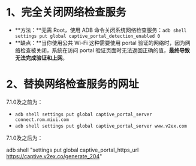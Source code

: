 # 1、完全关闭网络检查服务

- **方法：**无需 Root，使用 ADB 命令关闭系统网络检查服务：`adb shell settings put global captive_portal_detection_enabled 0`
- **缺点：**当你使用公共 Wi-Fi 这种需要使用 portal 验证的网络时，因为网络检查被关闭，系统在访问 portal 验证页面时无法返回正确的值，**最终导致无法完成验证和上网**。



# 2、替换网络检查服务的网址

7.1.0及之前为：

- `adb shell settings put global captive_portal_server connect.rom.miui.com`
- `adb shell settings put global captive_portal_server www.v2ex.com`

7.1.0及之后为：

adb shell "settings put global captive_portal_https_url https://captive.v2ex.co/generate_204"

